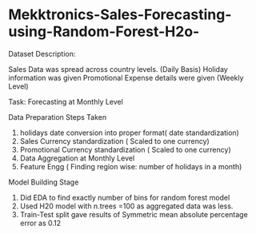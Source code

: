 # Mekktronics-Sales-Forecasting-using-Random-Forest-H2o-

Dataset Description:

Sales Data was spread across country levels. (Daily Basis) 
Holiday information was given 
Promotional Expense details were given (Weekly Level)

Task:
Forecasting at Monthly Level



Data Preparation Steps Taken
1.  holidays date conversion into proper format( date standardization)
2.  Sales Currency standardization ( Scaled to one currency)
3.  Promotional Currency standardization ( Scaled to one currency)
4. Data Aggregation at Monthly Level
5. Feature Engg ( Finding region wise:  number of holidays in a month)


Model Building Stage
1. Did EDA to find exactly number of bins for random forest model
2. Used H20 model with n.trees =100 as aggregated data was less.
3. Train-Test split gave results of Symmetric mean absolute percentage error as 0.12

 
